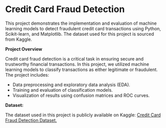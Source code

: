 <h1>Credit Card Fraud Detection</h1>

This project demonstrates the implementation and evaluation of machine learning models to detect fraudulent credit card transactions using Python, Scikit-learn, and Matplotlib. The dataset used for this project is sourced from Kaggle.

**Project Overview**

Credit card fraud detection is a critical task in ensuring secure and trustworthy financial transactions. In this project, we utilized machine learning models to classify transactions as either legitimate or fraudulent. The project includes:

- Data preprocessing and exploratory data analysis (EDA).
- Training and evaluation of classification models.
- Visualization of results using confusion matrices and ROC curves.

**Dataset:**

The dataset used in this project is publicly available on Kaggle: [Credit Card Fraud Detection Dataset.](https://www.kaggle.com/datasets/mlg-ulb/creditcardfraud) 
